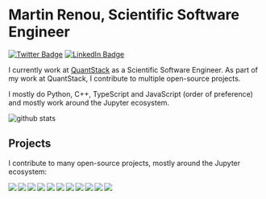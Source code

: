 # Martin Renou, Scientific Software Engineer

[![Twitter Badge](https://img.shields.io/twitter/follow/martinRenou?style=for-the-badge)](https://twitter.com/martinRenou)
[![LinkedIn Badge](https://img.shields.io/badge/My-LinkedIn-blue?style=for-the-badge)](https://www.linkedin.com/in/martin-renou)

I currently work at [QuantStack](https://quantstack.net) as a Scientific Software Engineer. As part of my work at QuantStack, I contribute to multiple open-source projects.

I mostly do Python, C++, TypeScript and JavaScript (order of preference) and mostly work around the Jupyter ecosystem.

![github stats](https://github-readme-stats.vercel.app/api?username=martinRenou&show_icons=true)

## Projects

I contribute to many open-source projects, mostly around the Jupyter ecosystem:

<a href="https://github.com/jupyter-widgets/ipywidgets">
  <img align="left" src="https://github-readme-stats.vercel.app/api/pin/?username=jupyter-widgets&repo=ipywidgets&show_owner=true" />
</a>
<a href="https://github.com/jupyter-widgets/ipyleaflet">
  <img align="left" src="https://github-readme-stats.vercel.app/api/pin/?username=jupyter-widgets&repo=ipyleaflet&show_owner=true" />
</a>

<a href="https://github.com/bqplot/bqplot">
  <img align="left" src="https://github-readme-stats.vercel.app/api/pin/?username=bqplot&repo=bqplot&show_owner=true" />
</a>
<a href="https://github.com/matplotlib/ipympl">
  <img align="left" src="https://github-readme-stats.vercel.app/api/pin/?username=matplotlib&repo=ipympl&show_owner=true" />
</a>

<a href="https://github.com/martinRenou/ipycanvas">
  <img align="left" src="https://github-readme-stats.vercel.app/api/pin/?username=martinRenou&repo=ipycanvas&show_owner=true" />
</a>
<a href="https://github.com/QuantStack/ipytree">
  <img align="left" src="https://github-readme-stats.vercel.app/api/pin/?username=QuantStack&repo=ipytree&show_owner=true" />
</a>

<a href="https://github.com/jupyter-xeus/xeus-python">
  <img align="left" src="https://github-readme-stats.vercel.app/api/pin/?username=jupyter-xeus&repo=xeus-python&show_owner=true" />
</a>
<a href="https://github.com/jupyter-xeus/xeus-sqlite">
  <img align="left" src="https://github-readme-stats.vercel.app/api/pin/?username=jupyter-xeus&repo=xeus-sqlite&show_owner=true" />
</a>

<a href="https://github.com/voila-dashboards/voila">
  <img align="left" src="https://github-readme-stats.vercel.app/api/pin/?username=voila-dashboards&repo=voila&show_owner=true" />
</a>
<a href="https://github.com/voila-dashboards/voila-material">
  <img align="left" src="https://github-readme-stats.vercel.app/api/pin/?username=voila-dashboards&repo=voila-material&show_owner=true" />
</a>

<a href="https://github.com/pybind/pybind11_json">
  <img align="left" src="https://github-readme-stats.vercel.app/api/pin/?username=pybind&repo=pybind11_json&show_owner=true" />
</a>
